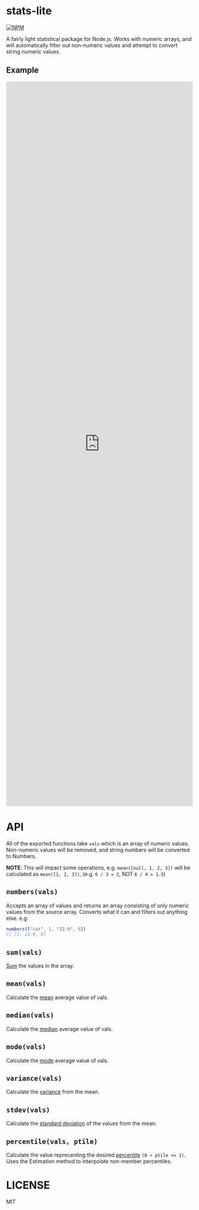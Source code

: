 stats-lite
=====

[![NPM](https://nodei.co/npm/stats-lite.png)](https://nodei.co/npm/stats-lite/)

A fairly light statistical package for Node.js. Works with numeric arrays, and will automatically filter out non-numeric values and attempt to convert string numeric values.

Example
---

<iframe src="http://requirebin.com/embed?gist=brycebaril/9591291" frameborder="0" height="50%" width="100%"></iframe>


API
===

All of the exported functions take `vals` which is an array of numeric values. Non-numeric values will be removed, and string numbers will be converted to Numbers.

**NOTE**: This will impact some operations, e.g. `mean([null, 1, 2, 3])` will be calculated as `mean([1, 2, 3])`, (e.g. `6 / 3 = 2`, NOT `6 / 4 = 1.5`)

`numbers(vals)`
---

Accepts an array of values and returns an array consisting of only numeric values from the source array. Converts what it can and filters out anything else. e.g.

```js
numbers(["cat", 1, "22.9", 9])
// [1, 22.9, 9]
```

`sum(vals)`
---

[Sum](http://en.wikipedia.org/wiki/Summation) the values in the array.

`mean(vals)`
---

Calculate the [mean](http://en.wikipedia.org/wiki/Mean) average value of vals.

`median(vals)`
---

Calculate the [median](http://en.wikipedia.org/wiki/Median) average value of vals.

`mode(vals)`
---

Calculate the [mode](http://en.wikipedia.org/wiki/Mode_statistics) average value of vals.

`variance(vals)`
---

Calculate the [variance](http://en.wikipedia.org/wiki/Variance) from the mean.

`stdev(vals)`
---

Calculate the [standard deviation](http://en.wikipedia.org/wiki/Standard_deviation) of the values from the mean.

`percentile(vals, ptile)`
---

Calculate the value reprecenting the desired [percentile](http://en.wikipedia.org/wiki/Percentile) `(0 < ptile <= 1)`. Uses the Estimation method to interpolate non-member percentiles.

LICENSE
=======

MIT
